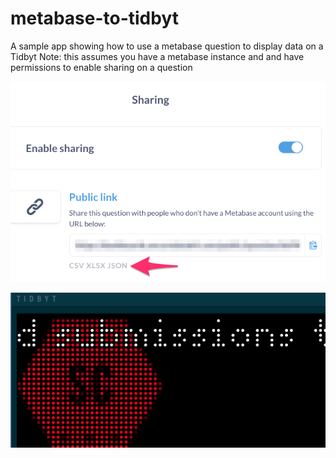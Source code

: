 # metabase-to-tidbyt
A sample app showing how to use a metabase question to display data on a Tidbyt
Note: this assumes you have a metabase instance and and have permissions to enable sharing on a question

![metabase sharing page](https://github.com/standardco/metabase-to-tidbyt/blob/main/metabase.png?raw=true "Metabase")

![tidbyt screenshot](https://github.com/standardco/metabase-to-tidbyt/blob/main/tidbyt.png?raw=true "Tidbyt")
